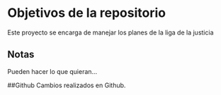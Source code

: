 # Objetivos de la repositorio

Este proyecto se encarga de manejar los planes de la liga de la justicia


## Notas
Pueden hacer lo que quieran...

##Github
Cambios realizados en Github.
